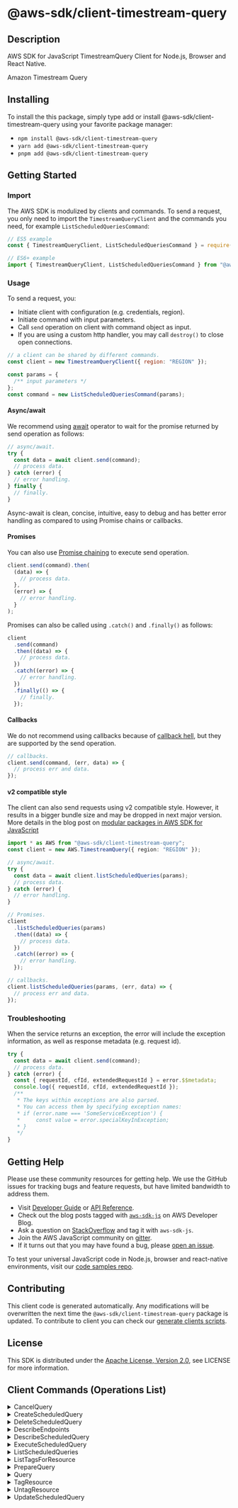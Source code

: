 <!-- generated file, do not edit directly -->

# @aws-sdk/client-timestream-query

## Description

AWS SDK for JavaScript TimestreamQuery Client for Node.js, Browser and React Native.

<fullname>Amazon Timestream Query
</fullname>

<p></p>

## Installing

To install the this package, simply type add or install @aws-sdk/client-timestream-query
using your favorite package manager:

- `npm install @aws-sdk/client-timestream-query`
- `yarn add @aws-sdk/client-timestream-query`
- `pnpm add @aws-sdk/client-timestream-query`

## Getting Started

### Import

The AWS SDK is modulized by clients and commands.
To send a request, you only need to import the `TimestreamQueryClient` and
the commands you need, for example `ListScheduledQueriesCommand`:

```js
// ES5 example
const { TimestreamQueryClient, ListScheduledQueriesCommand } = require("@aws-sdk/client-timestream-query");
```

```ts
// ES6+ example
import { TimestreamQueryClient, ListScheduledQueriesCommand } from "@aws-sdk/client-timestream-query";
```

### Usage

To send a request, you:

- Initiate client with configuration (e.g. credentials, region).
- Initiate command with input parameters.
- Call `send` operation on client with command object as input.
- If you are using a custom http handler, you may call `destroy()` to close open connections.

```js
// a client can be shared by different commands.
const client = new TimestreamQueryClient({ region: "REGION" });

const params = {
  /** input parameters */
};
const command = new ListScheduledQueriesCommand(params);
```

#### Async/await

We recommend using [await](https://developer.mozilla.org/en-US/docs/Web/JavaScript/Reference/Operators/await)
operator to wait for the promise returned by send operation as follows:

```js
// async/await.
try {
  const data = await client.send(command);
  // process data.
} catch (error) {
  // error handling.
} finally {
  // finally.
}
```

Async-await is clean, concise, intuitive, easy to debug and has better error handling
as compared to using Promise chains or callbacks.

#### Promises

You can also use [Promise chaining](https://developer.mozilla.org/en-US/docs/Web/JavaScript/Guide/Using_promises#chaining)
to execute send operation.

```js
client.send(command).then(
  (data) => {
    // process data.
  },
  (error) => {
    // error handling.
  }
);
```

Promises can also be called using `.catch()` and `.finally()` as follows:

```js
client
  .send(command)
  .then((data) => {
    // process data.
  })
  .catch((error) => {
    // error handling.
  })
  .finally(() => {
    // finally.
  });
```

#### Callbacks

We do not recommend using callbacks because of [callback hell](http://callbackhell.com/),
but they are supported by the send operation.

```js
// callbacks.
client.send(command, (err, data) => {
  // process err and data.
});
```

#### v2 compatible style

The client can also send requests using v2 compatible style.
However, it results in a bigger bundle size and may be dropped in next major version. More details in the blog post
on [modular packages in AWS SDK for JavaScript](https://aws.amazon.com/blogs/developer/modular-packages-in-aws-sdk-for-javascript/)

```ts
import * as AWS from "@aws-sdk/client-timestream-query";
const client = new AWS.TimestreamQuery({ region: "REGION" });

// async/await.
try {
  const data = await client.listScheduledQueries(params);
  // process data.
} catch (error) {
  // error handling.
}

// Promises.
client
  .listScheduledQueries(params)
  .then((data) => {
    // process data.
  })
  .catch((error) => {
    // error handling.
  });

// callbacks.
client.listScheduledQueries(params, (err, data) => {
  // process err and data.
});
```

### Troubleshooting

When the service returns an exception, the error will include the exception information,
as well as response metadata (e.g. request id).

```js
try {
  const data = await client.send(command);
  // process data.
} catch (error) {
  const { requestId, cfId, extendedRequestId } = error.$$metadata;
  console.log({ requestId, cfId, extendedRequestId });
  /**
   * The keys within exceptions are also parsed.
   * You can access them by specifying exception names:
   * if (error.name === 'SomeServiceException') {
   *     const value = error.specialKeyInException;
   * }
   */
}
```

## Getting Help

Please use these community resources for getting help.
We use the GitHub issues for tracking bugs and feature requests, but have limited bandwidth to address them.

- Visit [Developer Guide](https://docs.aws.amazon.com/sdk-for-javascript/v3/developer-guide/welcome.html)
  or [API Reference](https://docs.aws.amazon.com/AWSJavaScriptSDK/v3/latest/index.html).
- Check out the blog posts tagged with [`aws-sdk-js`](https://aws.amazon.com/blogs/developer/tag/aws-sdk-js/)
  on AWS Developer Blog.
- Ask a question on [StackOverflow](https://stackoverflow.com/questions/tagged/aws-sdk-js) and tag it with `aws-sdk-js`.
- Join the AWS JavaScript community on [gitter](https://gitter.im/aws/aws-sdk-js-v3).
- If it turns out that you may have found a bug, please [open an issue](https://github.com/aws/aws-sdk-js-v3/issues/new/choose).

To test your universal JavaScript code in Node.js, browser and react-native environments,
visit our [code samples repo](https://github.com/aws-samples/aws-sdk-js-tests).

## Contributing

This client code is generated automatically. Any modifications will be overwritten the next time the `@aws-sdk/client-timestream-query` package is updated.
To contribute to client you can check our [generate clients scripts](https://github.com/aws/aws-sdk-js-v3/tree/main/scripts/generate-clients).

## License

This SDK is distributed under the
[Apache License, Version 2.0](http://www.apache.org/licenses/LICENSE-2.0),
see LICENSE for more information.

## Client Commands (Operations List)

<details>
<summary>
CancelQuery
</summary>

[Command API Reference](https://docs.aws.amazon.com/AWSJavaScriptSDK/v3/latest/clients/client-timestream-query/classes/cancelquerycommand.html) / [Input](https://docs.aws.amazon.com/AWSJavaScriptSDK/v3/latest/clients/client-timestream-query/interfaces/cancelquerycommandinput.html) / [Output](https://docs.aws.amazon.com/AWSJavaScriptSDK/v3/latest/clients/client-timestream-query/interfaces/cancelquerycommandoutput.html)

</details>
<details>
<summary>
CreateScheduledQuery
</summary>

[Command API Reference](https://docs.aws.amazon.com/AWSJavaScriptSDK/v3/latest/clients/client-timestream-query/classes/createscheduledquerycommand.html) / [Input](https://docs.aws.amazon.com/AWSJavaScriptSDK/v3/latest/clients/client-timestream-query/interfaces/createscheduledquerycommandinput.html) / [Output](https://docs.aws.amazon.com/AWSJavaScriptSDK/v3/latest/clients/client-timestream-query/interfaces/createscheduledquerycommandoutput.html)

</details>
<details>
<summary>
DeleteScheduledQuery
</summary>

[Command API Reference](https://docs.aws.amazon.com/AWSJavaScriptSDK/v3/latest/clients/client-timestream-query/classes/deletescheduledquerycommand.html) / [Input](https://docs.aws.amazon.com/AWSJavaScriptSDK/v3/latest/clients/client-timestream-query/interfaces/deletescheduledquerycommandinput.html) / [Output](https://docs.aws.amazon.com/AWSJavaScriptSDK/v3/latest/clients/client-timestream-query/interfaces/deletescheduledquerycommandoutput.html)

</details>
<details>
<summary>
DescribeEndpoints
</summary>

[Command API Reference](https://docs.aws.amazon.com/AWSJavaScriptSDK/v3/latest/clients/client-timestream-query/classes/describeendpointscommand.html) / [Input](https://docs.aws.amazon.com/AWSJavaScriptSDK/v3/latest/clients/client-timestream-query/interfaces/describeendpointscommandinput.html) / [Output](https://docs.aws.amazon.com/AWSJavaScriptSDK/v3/latest/clients/client-timestream-query/interfaces/describeendpointscommandoutput.html)

</details>
<details>
<summary>
DescribeScheduledQuery
</summary>

[Command API Reference](https://docs.aws.amazon.com/AWSJavaScriptSDK/v3/latest/clients/client-timestream-query/classes/describescheduledquerycommand.html) / [Input](https://docs.aws.amazon.com/AWSJavaScriptSDK/v3/latest/clients/client-timestream-query/interfaces/describescheduledquerycommandinput.html) / [Output](https://docs.aws.amazon.com/AWSJavaScriptSDK/v3/latest/clients/client-timestream-query/interfaces/describescheduledquerycommandoutput.html)

</details>
<details>
<summary>
ExecuteScheduledQuery
</summary>

[Command API Reference](https://docs.aws.amazon.com/AWSJavaScriptSDK/v3/latest/clients/client-timestream-query/classes/executescheduledquerycommand.html) / [Input](https://docs.aws.amazon.com/AWSJavaScriptSDK/v3/latest/clients/client-timestream-query/interfaces/executescheduledquerycommandinput.html) / [Output](https://docs.aws.amazon.com/AWSJavaScriptSDK/v3/latest/clients/client-timestream-query/interfaces/executescheduledquerycommandoutput.html)

</details>
<details>
<summary>
ListScheduledQueries
</summary>

[Command API Reference](https://docs.aws.amazon.com/AWSJavaScriptSDK/v3/latest/clients/client-timestream-query/classes/listscheduledqueriescommand.html) / [Input](https://docs.aws.amazon.com/AWSJavaScriptSDK/v3/latest/clients/client-timestream-query/interfaces/listscheduledqueriescommandinput.html) / [Output](https://docs.aws.amazon.com/AWSJavaScriptSDK/v3/latest/clients/client-timestream-query/interfaces/listscheduledqueriescommandoutput.html)

</details>
<details>
<summary>
ListTagsForResource
</summary>

[Command API Reference](https://docs.aws.amazon.com/AWSJavaScriptSDK/v3/latest/clients/client-timestream-query/classes/listtagsforresourcecommand.html) / [Input](https://docs.aws.amazon.com/AWSJavaScriptSDK/v3/latest/clients/client-timestream-query/interfaces/listtagsforresourcecommandinput.html) / [Output](https://docs.aws.amazon.com/AWSJavaScriptSDK/v3/latest/clients/client-timestream-query/interfaces/listtagsforresourcecommandoutput.html)

</details>
<details>
<summary>
PrepareQuery
</summary>

[Command API Reference](https://docs.aws.amazon.com/AWSJavaScriptSDK/v3/latest/clients/client-timestream-query/classes/preparequerycommand.html) / [Input](https://docs.aws.amazon.com/AWSJavaScriptSDK/v3/latest/clients/client-timestream-query/interfaces/preparequerycommandinput.html) / [Output](https://docs.aws.amazon.com/AWSJavaScriptSDK/v3/latest/clients/client-timestream-query/interfaces/preparequerycommandoutput.html)

</details>
<details>
<summary>
Query
</summary>

[Command API Reference](https://docs.aws.amazon.com/AWSJavaScriptSDK/v3/latest/clients/client-timestream-query/classes/querycommand.html) / [Input](https://docs.aws.amazon.com/AWSJavaScriptSDK/v3/latest/clients/client-timestream-query/interfaces/querycommandinput.html) / [Output](https://docs.aws.amazon.com/AWSJavaScriptSDK/v3/latest/clients/client-timestream-query/interfaces/querycommandoutput.html)

</details>
<details>
<summary>
TagResource
</summary>

[Command API Reference](https://docs.aws.amazon.com/AWSJavaScriptSDK/v3/latest/clients/client-timestream-query/classes/tagresourcecommand.html) / [Input](https://docs.aws.amazon.com/AWSJavaScriptSDK/v3/latest/clients/client-timestream-query/interfaces/tagresourcecommandinput.html) / [Output](https://docs.aws.amazon.com/AWSJavaScriptSDK/v3/latest/clients/client-timestream-query/interfaces/tagresourcecommandoutput.html)

</details>
<details>
<summary>
UntagResource
</summary>

[Command API Reference](https://docs.aws.amazon.com/AWSJavaScriptSDK/v3/latest/clients/client-timestream-query/classes/untagresourcecommand.html) / [Input](https://docs.aws.amazon.com/AWSJavaScriptSDK/v3/latest/clients/client-timestream-query/interfaces/untagresourcecommandinput.html) / [Output](https://docs.aws.amazon.com/AWSJavaScriptSDK/v3/latest/clients/client-timestream-query/interfaces/untagresourcecommandoutput.html)

</details>
<details>
<summary>
UpdateScheduledQuery
</summary>

[Command API Reference](https://docs.aws.amazon.com/AWSJavaScriptSDK/v3/latest/clients/client-timestream-query/classes/updatescheduledquerycommand.html) / [Input](https://docs.aws.amazon.com/AWSJavaScriptSDK/v3/latest/clients/client-timestream-query/interfaces/updatescheduledquerycommandinput.html) / [Output](https://docs.aws.amazon.com/AWSJavaScriptSDK/v3/latest/clients/client-timestream-query/interfaces/updatescheduledquerycommandoutput.html)

</details>
